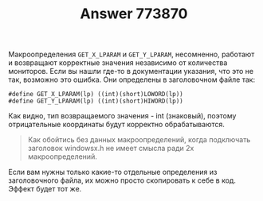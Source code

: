 ﻿---
title: "Answer 773870"
se.owner.user_id: 240512
se.owner.display_name: "MSDN.WhiteKnight"
se.owner.link: "https://ru.stackoverflow.com/users/240512/msdn-whiteknight"
se.answer_id: 773870
se.question_id: 769516
se.post_type: answer
se.score: 2
se.is_accepted: True
---
<p>Макроопределения <code>GET_X_LPARAM</code> и <code>GET_Y_LPARAM</code>, несомненно, работают и возвращают корректные значения независимо от количества мониторов. Если вы нашли где-то в документации указания, что это не так, возможно это ошибка. Они определены в заголовочном файле так:</p>

<pre><code>#define GET_X_LPARAM(lp) ((int)(short)LOWORD(lp))
#define GET_Y_LPARAM(lp) ((int)(short)HIWORD(lp))
</code></pre>

<p>Как видно, тип возвращаемого значения - int (знаковый), поэтому отрицательные координаты будут корректно обрабатываются.</p>

<blockquote>
  <p>Как обойтись без данных макроопределений, когда подключать заголовок
  windowsx.h не имеет смысла ради 2х макроопределений.</p>
</blockquote>

<p>Если вам нужны только какие-то отдельные определения из заголовочного файла, их можно просто скопировать к себе в код. Эффект будет тот же.  </p>
